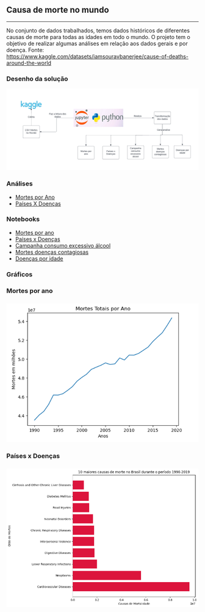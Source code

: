 ## Causa de morte no mundo

----

No conjunto de dados trabalhados, temos dados históricos de diferentes causas de morte para todas as idades em todo o mundo. O projeto tem o objetivo de realizar algumas análises em relação aos dados gerais e por doença.
Fonte: <https://www.kaggle.com/datasets/iamsouravbanerjee/cause-of-deaths-around-the-world>

### Desenho da solução

![Desenho solucao](/images/mortes.png)

### Análises
- [Mortes por Ano](/paginas/mortes_ano.md)
- [Países X Doenças](/paginas/paises_doencas.md)

### Notebooks
- [Mortes por ano](/programacao_para_analise.ipynb)
- [Países x Doenças](/paises_doencas.ipynb)
- [Campanha consumo excessivo álcool](/alcohol_campain.ipynb)
- [Mortes doenças contagiosas](/deaths_contagius.ipynb)
- [Doenças por idade](/Trabalho_Idade_doencas.ipynb)


### Gráficos

### Mortes por ano
### ![Mortes por ano](images/mortes_ano.png)

### Países x Doenças
### ![Países x Doenças](images/mortes_brasil.png)
